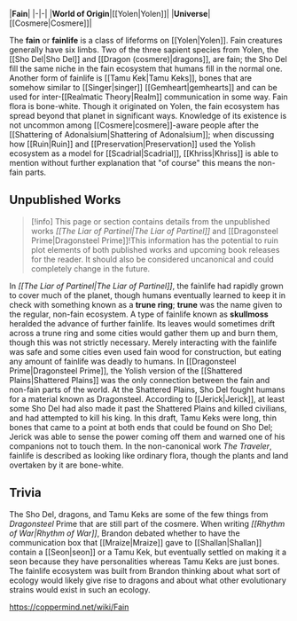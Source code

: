 |**Fain**|
|-|-|
|**World of Origin**|[[Yolen\|Yolen]]|
|**Universe**|[[Cosmere\|Cosmere]]|

The **fain** or **fainlife** is a class of lifeforms on [[Yolen\|Yolen]]. Fain creatures generally have six limbs.
Two of the three sapient species from Yolen, the [[Sho Del\|Sho Del]] and [[Dragon (cosmere)\|dragons]], are fain; the Sho Del fill the same niche in the fain ecosystem that humans fill in the normal one. Another form of fainlife is [[Tamu Kek\|Tamu Keks]], bones that are somehow similar to [[Singer\|singer]] [[Gemheart\|gemhearts]] and can be used for inter-[[Realmatic Theory\|Realm]] communication in some way. Fain flora is bone-white.
Though it originated on Yolen, the fain ecosystem has spread beyond that planet in significant ways. Knowledge of its existence is not uncommon among [[Cosmere\|cosmere]]-aware people after the [[Shattering of Adonalsium\|Shattering of Adonalsium]]; when discussing how [[Ruin\|Ruin]] and [[Preservation\|Preservation]] used the Yolish ecosystem as a model for [[Scadrial\|Scadrial]], [[Khriss\|Khriss]] is able to mention without further explanation that "of course" this means the non-fain parts.

## Unpublished Works
> [!info] This page or section contains details from the unpublished works *[[The Liar of Partinel\|The Liar of Partinel]]* and [[Dragonsteel Prime\|Dragonsteel Prime]]!This information has the potential to ruin plot elements of both published works and upcoming book releases for the reader. It should also be considered uncanonical and could completely change in the future.

In *[[The Liar of Partinel\|The Liar of Partinel]]*, the fainlife had rapidly grown to cover much of the planet, though humans eventually learned to keep it in check with something known as a **trune ring**; **trune** was the name given to the regular, non-fain ecosystem. A type of fainlife known as **skullmoss** heralded the advance of further fainlife. Its leaves would sometimes drift across a trune ring and some cities would gather them up and burn them, though this was not strictly necessary. Merely interacting with the fainlife was safe and some cities even used fain wood for construction, but eating any amount of fainlife was deadly to humans.
In [[Dragonsteel Prime\|Dragonsteel Prime]], the Yolish version of the [[Shattered Plains\|Shattered Plains]] was the only connection between the fain and non-fain parts of the world. At the Shattered Plains, Sho Del fought humans for a material known as Dragonsteel. According to [[Jerick\|Jerick]], at least some Sho Del had also made it past the Shattered Plains and killed civilians, and had attempted to kill his king. In this draft, Tamu Keks were long, thin bones that came to a point at both ends that could be found on Sho Del; Jerick was able to sense the power coming off them and warned one of his companions not to touch them.
In the non-canonical work *The Traveler*, fainlife is described as looking like ordinary flora, though the plants and land overtaken by it are bone-white.

## Trivia
The Sho Del, dragons, and Tamu Keks are some of the few things from *Dragonsteel* Prime that are still part of the cosmere.
When writing *[[Rhythm of War\|Rhythm of War]]*, Brandon debated whether to have the communication box that [[Mraize\|Mraize]] gave to [[Shallan\|Shallan]] contain a [[Seon\|seon]] or a Tamu Kek, but eventually settled on making it a seon because they have personalities whereas Tamu Keks are just bones.
The fainlife ecosystem was built from Brandon thinking about what sort of ecology would likely give rise to dragons and about what other evolutionary strains would exist in such an ecology.


https://coppermind.net/wiki/Fain